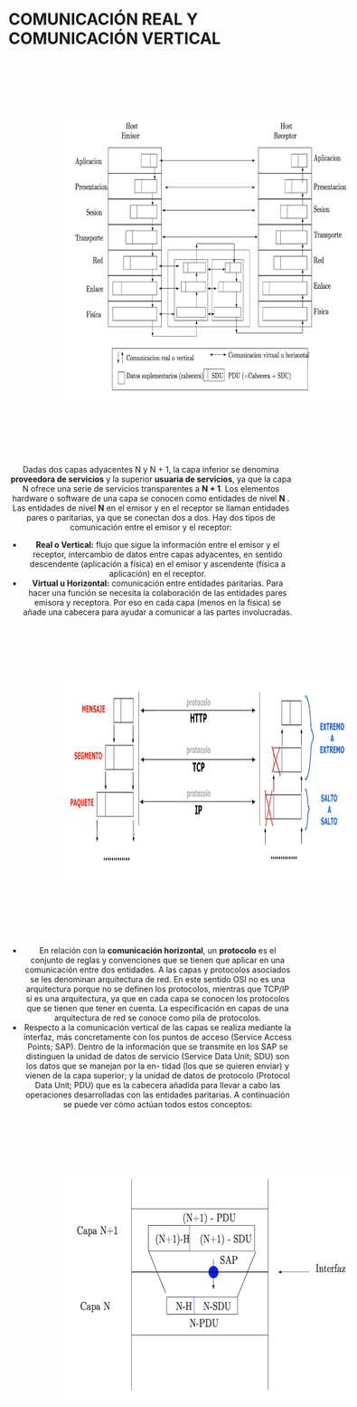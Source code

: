 
# COMUNICACIÓN REAL Y COMUNICACIÓN VERTICAL

<center><img src="./img/comunicacion.png" style="margin-left:100px" width="700" height="500" hspace="120" vspace="100" />
 

Dadas dos capas adyacentes N y N + 1, la capa inferior se denomina **proveedora de servicios** y la superior **usuaria de servicios**, ya que la capa N ofrece una serie de servicios transparentes a **N + 1**.
Los elementos hardware o software de una capa se conocen como entidades de nivel **N** . Las entidades de nivel **N** en el emisor y en el receptor se llaman entidades pares o paritarias, ya que se conectan dos a dos.
Hay dos tipos de comunicación entre el emisor y el receptor:
- **Real o Vertical:** flujo que sigue la información entre el emisor y el receptor, intercambio de datos entre capas adyacentes, en sentido descendente (aplicación a física) en el emisor y ascendente (física a aplicación) en el receptor.
- **Virtual u Horizontal:** comunicación entre entidades paritarias. Para hacer una función se necesita la colaboración de las entidades pares emisora y receptora. Por eso en cada capa (menos en la física) se añade una cabecera para ayudar a comunicar a las partes involucradas.

<center><img src="./img/comunica.png" style="margin-left:100px" width="700" height="350" hspace="120" vspace="100" />

- En relación con la **comunicación horizontal**, un **protocolo** es el conjunto de reglas y convenciones que se tienen que aplicar en una comunicación entre dos entidades. A las capas y protocolos asociados se les denominan arquitectura de red. En este sentido OSI no es una arquitectura porque no se definen los protocolos, mientras que TCP/IP sí es una arquitectura, ya que en cada capa se conocen los protocolos que se tienen que tener en cuenta. La especificación en capas de una arquitectura de red se conoce como pila de protocolos.
- Respecto a la comunicación vertical de las capas se realiza mediante la interfaz, más concretamente con los puntos de acceso (Service Access Points; SAP). Dentro de la información que se transmite en los SAP se distinguen la unidad de datos de servicio (Service Data Unit; SDU) son los datos que se manejan por la en- tidad (los que se quieren enviar) y vienen de la capa superior; y la unidad de datos de protocolo (Protocol Data Unit; PDU) que es la cabecera añadida para llevar a cabo las operaciones desarrolladas con las entidades paritarias. A continuación se puede ver cómo actúan todos estos conceptos:

<center><img src="./img/encapsular.png" style="margin-left:100px" width="600" height="400" hspace="120" vspace="100" />
